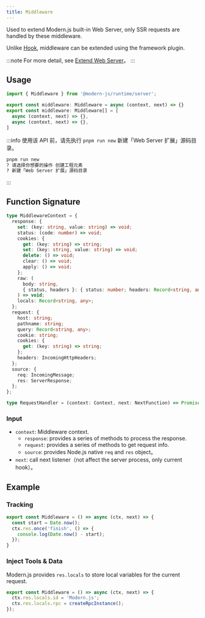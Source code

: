 ```yaml
---
title: Middleware
---
```


Used to extend Modern.js built-in Web Server, only SSR requests are handled by these middleware.

Unlike [Hook](/docs/apis/app/runtime/web-server/hook), middleware can be extended using the framework plugin.

:::note
For more detail, see [Extend Web Server](/docs/guides/advanced-features/web-server)。
:::

## Usage

```ts
import { Middleware } from '@modern-js/runtime/server';

export const middleware: Middleware = async (context, next) => {}
export const middleware: Middleware[] = [
  async (context, next) => {},
  async (context, next) => {},
]
```

:::info
使用该 API 前，请先执行 `pnpm run new` 新建「Web Server 扩展」源码目录。

```bash
pnpm run new
? 请选择你想要的操作 创建工程元素
? 新建「Web Server 扩展」源码目录
```
:::

## Function Signature

```ts
type MiddlewareContext = {
  response: {
    set: (key: string, value: string) => void;
    status: (code: number) => void;
    cookies: {
      get: (key: string) => string;
      set: (key: string, value: string) => void;
      delete: () => void;
      clear: () => void;
      apply: () => void;
    };
    raw: (
      body: string,
      { status, headers }: { status: number; headers: Record<string, any> },
    ) => void;
    locals: Record<string, any>;
  };
  request: {
    host: string;
    pathname: string;
    query: Record<string, any>;
    cookie: string;
    cookies: {
      get: (key: string) => string;
    };
    headers: IncomingHttpHeaders;
  };
  source: {
    req: IncomingMessage;
    res: ServerResponse;
  };
};

type RequestHandler = (context: Context, next: NextFunction) => Promise<void> | void;
```


### Input

- `context`: Middleware context.
  - `response`: provides a series of methods to process the response.
  - `request`: provides a series of methods to get request info.
  - `source`: provides Node.js native `req` and `res` object。
- `next`: call next listener（not affect the server process, only current hook）。

## Example

### Tracking

```ts
export const Middleware = () => async (ctx, next) => {
  const start = Date.now();
  ctx.res.once('finish', () => {
    console.log(Date.now() - start);
  });
}
```

### Inject Tools & Data

Modern.js provides `res.locals` to store local variables for the current request.

```ts
export const Middleware = () => async (ctx, next) => {
  ctx.res.locals.id = 'Modern.js';
  ctx.res.locals.rpc = createRpcInstance();
});
```

